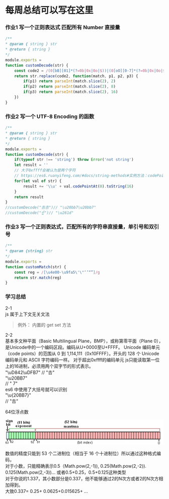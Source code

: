 # 每周总结可以写在这里

### 作业1 写一个正则表达式 匹配所有 Number 直接量
```javascript
/**
* @param { string } str
* @return { string }
*/
module.exports = 
function customDecode(str) {
    const code2 = /(0[bB][01]*(?=0b|0x|0o|$))|(0[oO][0-7]*(?=0b|0x|0o|$))|(0x[0-9a-fA-F]*(?=0b|0x|0o|$))/g;
    return str.replace(code2, function(match, p1, p2, p3) {
        if(p1) return parseInt(match.slice(2), 2)
        if(p2) return parseInt(match.slice(2), 8)
        if(p3) return parseInt(match.slice(2), 16)
    })
}
```
### 作业2 写一个 UTF-8 Encoding 的函数
```javascript
/**
* @param { string } str
* @return { string }
*/
module.exports = 
function customDecode(str) {
    if(typeof str !== 'string') throw Error('not string')
    let result = ''
    // 大于0xffff会被认为是两个字符
    // https://es6.ruanyifeng.com/#docs/string-methods#实例方法：codePointAt
    for(let val of str) {
        result += '\\u' + val.codePointAt(0).toString(16)
    }
    return result
}
//customDecode("𠮷𠮷")// "\u20bb7\u20bb7"
//customDecode("☝")// "\u261d"
```


### 作业3 写一个正则表达式，匹配所有的字符串直接量，单引号和双引号
```javascript
/**
* @param {string} str
*/
module.exports = 
function customMatch(str) {
    const reg = /[\u4e00-\u9fa5\'\"‘’“”]/g
    return str.match(reg)
}
```

### 学习总结
2-1  
js 属于上下文无关文法
>例外： 内置的 get set 方法  
>
2-2  
基本多文种平面（Basic Multilingual Plane，BMP），或称第零平面（Plane 0），是Unicode中的一个编码区段。编码从U+0000至U+FFFF。
Unicode 编码单元（code points）的范围从 0 到 1,114,111（0x10FFFF）。开头的 128 个 Unicode 编码单元和 ASCII 字符编码一样。
对于超出0xffff的编码单元 js只能读取第一位上的16进制，必须用两个双字节的形式表示。  
"\uD842\uDFB7" // "𠮷"  
"\u20BB7"  
// " 7"  
es6 中使用了大括号就可以识别  
"\u{20BB7}"  
// "𠮷"  

64位浮点数

![General_double_precision_float](./General_double_precision_float.png "General_double_precision_float")

数值的精度只能到 53 个二进制位（相当于 16 个十进制位）所以通过这种格式编码，  
对于小数，只能精确表示0.5（Math.pow(2,-1)), 0.25(Math.pow(2,-2)). 0.125(Math.pow(2,-3))...
或者0.5+0.25，0.5+0.125这种类型  
对于你说的1.337，其小数部分是0.337，他不能够通过2的N次方或者2的N次方相加得到。  
大致0.337= 0.25+ 0.0625+0.015625+ ...

